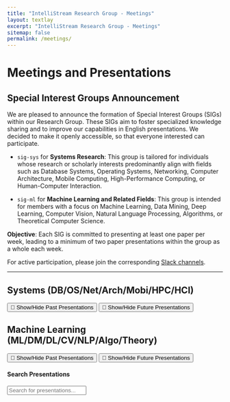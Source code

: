 ```yaml
---
title: "IntelliStream Research Group - Meetings"
layout: textlay
excerpt: "IntelliStream Research Group - Meetings"
sitemap: false
permalink: /meetings/
---
```


# Meetings and Presentations

## Special Interest Groups Announcement

We are pleased to announce the formation of Special Interest Groups (SIGs) within our Research Group. These SIGs aim to foster specialized knowledge sharing and to improve our capabilities in English presentations. We decided to make it openly accessible, so that everyone interested can participate.

- `sig-sys` for **Systems Research**: This group is tailored for individuals whose research or scholarly interests predominantly align with fields such as Database Systems, Operating Systems, Networking, Computer Architecture, Mobile Computing, High-Performance Computing, or Human-Computer Interaction.

- `sig-ml` for **Machine Learning and Related Fields**: This group is intended for members with a focus on Machine Learning, Data Mining, Deep Learning, Computer Vision, Natural Language Processing, Algorithms, or Theoretical Computer Science.

**Objective**: Each SIG is committed to presenting at least one paper per week, leading to a minimum of two paper presentations within the group as a whole each week.

For active participation, please join the corresponding [Slack channels](https://join.slack.com/t/intellistream/shared_invite/zt-2339uj090-8ci_aqHKva5jFInd2MpZsQ).

---


<script>
  // Embed the JSON data using Liquid for all categories
  const system_presentations = {{ site.data.system_presentations | jsonify }};
  const machine_learning_presentations = {{ site.data.machine_learning_presentations | jsonify }};
</script>


## Systems (DB/OS/Net/Arch/Mobi/HPC/HCI)

<div class="presentation-section">
  <div id="system_next" class="next-presentation"></div>
  <button onclick="toggleVisibility('system_past')">📅 Show/Hide Past Presentations</button>
  <div id="system_past" style="display:none"></div>
  <button onclick="toggleVisibility('system_future')">📅 Show/Hide Future Presentations</button>
  <div id="system_future" style="display:none"></div>
</div>

## Machine Learning (ML/DM/DL/CV/NLP/Algo/Theory)

<div class="presentation-section">
  <div id="machine_learning_next" class="next-presentation"></div>
  <button onclick="toggleVisibility('machine_learning_past')">📅 Show/Hide Past Presentations</button>
  <div id="machine_learning_past" style="display:none"></div>
  <button onclick="toggleVisibility('machine_learning_future')">📅 Show/Hide Future Presentations</button>
  <div id="machine_learning_future" style="display:none"></div>
</div>


#### Search Presentations

<div class="presentation-section">
  <input type="text" id="search-input" placeholder="Search for presentations..." oninput="searchPresentations()">
  <div id="search-results"></div>
</div>
